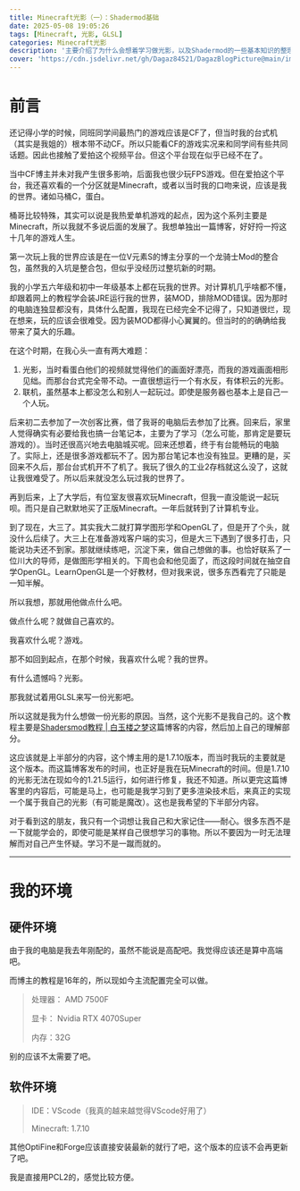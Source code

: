 ```yaml
---
title: Minecraft光影（一）：Shadermod基础
date: 2025-05-08 19:05:26
tags: [Minecraft, 光影, GLSL]
categories: Minecraft光影
description: '主要介绍了为什么会想着学习做光影，以及Shadermod的一些基本知识的整理。主要是为了后续能够理解哪些文件是做什么的？'
cover: 'https://cdn.jsdelivr.net/gh/Dagaz84521/DagazBlogPicture@main/img/image-20250508230109545.png'
---
```

# 前言

还记得小学的时候，同班同学间最热门的游戏应该是CF了，但当时我的台式机（其实是我姐的）根本带不动CF。所以只能看CF的游戏实况来和同学间有些共同话题。因此也接触了爱拍这个视频平台。但这个平台现在似乎已经不在了。

当中CF博主并未对我产生很多影响，后面我也很少玩FPS游戏。但在爱拍这个平台，我还喜欢看的一个分区就是Minecraft，或者以当时我的口吻来说，应该是我的世界。诸如马桶C，蛋白。

桶哥比较特殊，其实可以说是我热爱单机游戏的起点，因为这个系列主要是Minecraft，所以我就不多说后面的发展了。我想单独出一篇博客，好好捋一捋这十几年的游戏人生。

第一次玩上我的世界应该是在一位V元素S的博主分享的一个龙骑士Mod的整合包，虽然我的入坑是整合包，但似乎没经历过整坑新的时期。

我的小学五六年级和初中一年级基本上都在玩我的世界。对计算机几乎啥都不懂，却跟着网上的教程学会装JRE运行我的世界，装MOD，排除MOD错误。因为那时的电脑连独显都没有，具体什么配置，我现在已经完全不记得了，只知道很烂，现在想来，玩的应该会很难受。因为装MOD都得小心翼翼的。但当时的的确确给我带来了莫大的乐趣。

在这个时期，在我心头一直有两大难题：

1. 光影，当时看蛋白他们的视频就觉得他们的画面好漂亮，而我的游戏画面相形见绌。而那台台式完全带不动。一直很想运行一个有水反，有体积云的光影。
2. 联机，虽然基本上都没怎么和别人一起玩过。即使是服务器也基本上是自己一个人玩。

后来初二去参加了一次创客比赛，借了我哥的电脑后去参加了比赛。回来后，家里人觉得确实有必要给我也搞一台笔记本，主要为了学习（怎么可能，那肯定是要玩游戏的）。当时还很高兴地去电脑城买呢。回来还想着，终于有台能畅玩的电脑了。实际上，还是很多游戏都玩不了。因为那台笔记本也没有独显。更糟的是，买回来不久后，那台台式机开不了机了。我玩了很久的工业2存档就这么没了，这就让我很难受了。所以后来就没怎么玩过我的世界了。

再到后来，上了大学后，有位室友很喜欢玩Minecraft，但我一直没能说一起玩呗。而只是自己默默地买了正版Minecraft。一年后就转到了计算机专业。

到了现在，大三了。其实我大二就打算学图形学和OpenGL了，但是开了个头，就没什么后续了。大三上在准备游戏客户端的实习，但是大三下遇到了很多打击，只能说功夫还不到家。那就继续练吧，沉淀下来，做自己想做的事。也恰好联系了一位川大的导师，是做图形学相关的。下周也会和他见面了，而这段时间就在抽空自学OpenGL。LearnOpenGL是一个好教材，但对我来说，很多东西看完了只能是一知半解。

所以我想，那就用他做点什么吧。

做点什么呢？就做自己喜欢的。

我喜欢什么呢？游戏。

那不如回到起点，在那个时候，我喜欢什么呢？我的世界。

有什么遗憾吗？光影。

那我就试着用GLSL来写一份光影吧。

所以这就是我为什么想做一份光影的原因。当然，这个光影不是我自己的。这个教程主要是[Shadersmod教程 | 白玉楼之梦](http://blog.hakugyokurou.net/?page_id=1655)这篇博客的内容，然后加上自己的理解部分。

这应该就是上半部分的内容，这个博主用的是1.7.10版本，而当时我玩的主要就是这个版本。而这篇博客发布的时间，也正好是我在玩Minecraft的时间。但是1.7.10的光影无法在现如今的1.21.5运行，如何进行修复，我还不知道。所以更完这篇博客里的内容后，可能是马上，也可能是我学习到了更多渲染技术后，来真正的实现一个属于我自己的光影（有可能是魔改）。这也是我希望的下半部分内容。

对于看到这的朋友，我只有一个词想让我自己和大家记住——耐心。很多东西不是一下就能学会的，即使可能是某样自己很想学习的事物。所以不要因为一时无法理解而对自己产生怀疑。学习不是一蹴而就的。

------

# 我的环境

## 硬件环境

由于我的电脑是我去年刚配的，虽然不能说是高配吧。我觉得应该还是算中高端吧。

而博主的教程是16年的，所以现如今主流配置完全可以做。

> 处理器： AMD 7500F
>
> 显卡： Nvidia RTX 4070Super
>
> 内存：32G

别的应该不太需要了吧。

## 软件环境

> IDE：VScode（我真的越来越觉得VScode好用了）
>
> Minecraft: 1.7.10

其他OptiFine和Forge应该直接安装最新的就行了吧，这个版本的应该不会再更新了吧。

我是直接用PCL2的，感觉比较方便。